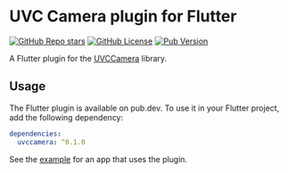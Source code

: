 # UVC Camera plugin for Flutter

[![GitHub Repo stars](https://img.shields.io/github/stars/alexey-pelykh/UVCCamera?style=flat&logo=github)](https://github.com/alexey-pelykh/UVCCamera)
[![GitHub License](https://img.shields.io/github/license/alexey-pelykh/UVCCamera)](./LICENSE)
[![Pub Version](https://img.shields.io/pub/v/uvccamera)](https://pub.dev/packages/uvccamera)

A Flutter plugin for the [UVCCamera](https://uvccamera.org) library.

## Usage

The Flutter plugin is available on pub.dev. To use it in your Flutter project, add the following dependency:

```yaml
dependencies:
  uvccamera: ^0.1.0
```

See the [example](https://github.com/alexey-pelykh/UVCCamera/tree/main/flutter/example) for an app that uses the plugin.
